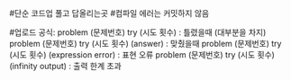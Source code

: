 #단순 코드업 풀고 답올리는곳
#컴파일 에러는 커밋하지 않음

#업로드 공식:
problem (문제번호) try (시도 횟수) : 틀렸을때 (대부분을 차지)
problem (문제번호) try (시도 횟수) (answer) : 맞췄을때
problem (문제번호) try (시도 횟수) (expression error) : 표현 오류
problem (문제번호) try (시도 횟수) (infinity output) : 출력 한계 초과
